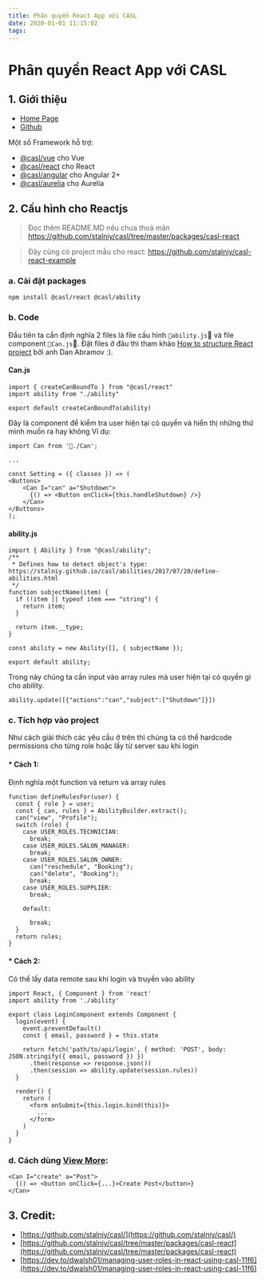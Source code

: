 ```yaml
---
title: Phân quyền React App với CASL
date: 2020-01-01 11:15:02
tags:
---
```


# Phân quyền React App với CASL

## 1. Giới thiệu

- [Home Page](https://stalniy.github.io/casl/)
- [Github](https://github.com/stalniy/casl)

Một số Framework hỗ trợ:

- [@casl/vue](https://github.com/stalniy/casl/tree/master/packages/casl-vue) cho Vue
- [@casl/react](https://github.com/stalniy/casl/tree/master/packages/casl-react) cho React
- [@casl/angular](https://github.com/stalniy/casl/tree/master/packages/casl-angular) cho Angular 2+
- [@casl/aurelia](https://github.com/stalniy/casl/tree/master/packages/casl-aurelia) cho Aurelia

## 2. Cấu hình cho Reactjs

> Đọc thêm README.MD nếu chưa thoả mãn https://github.com/stalniy/casl/tree/master/packages/casl-react

> Đây cũng có project mẫu cho react: https://github.com/stalniy/casl-react-example

### a. Cài đặt packages

```
npm install @casl/react @casl/ability
```

### b. Code

Đầu tiên ta cần định nghĩa 2 files là file cấu hình `ability.js` và file component `Can.js`. Đặt files ở đâu thì tham khảo [How to structure React project](http://react-file-structure.surge.sh/) bởi anh Dan Abramov :).

#### Can.js

```
import { createCanBoundTo } from "@casl/react"
import ability from "./ability"

export default createCanBoundTo(ability)
```

Đây là component để kiểm tra user hiện tại có quyền và hiển thị những thứ mình muốn ra hay không
Ví dụ:

```
import Can from './Can';

...

const Setting = ({ classes }) => (
<Buttons>
    <Can I="can" a="Shutdown">
      {() => <Button onClick={this.handleShutdown} />}
    </Can>
</Buttons>
);
```

#### ability.js

```
import { Ability } from "@casl/ability";
/**
 * Defines how to detect object's type: https://stalniy.github.io/casl/abilities/2017/07/20/define-abilities.html
 */
function subjectName(item) {
  if (!item || typeof item === "string") {
    return item;
  }

  return item.__type;
}

const ability = new Ability([], { subjectName });

export default ability;
```

Trong này chúng ta cần input vào array rules mà user hiện tại có quyền gì cho ability.

```
ability.update([{"actions":"can","subject":["Shutdown"]}])
```

### c. Tích hợp vào project

Như cách giải thích các yêu cầu ở trên thì chúng ta có thể hardcode permissions cho từng role hoặc lấy từ server sau khi login

#### \* Cách 1:

Định nghĩa một function và return và array rules

```
function defineRulesFor(user) {
  const { role } = user;
  const { can, rules } = AbilityBuilder.extract();
  can("view", "Profile");
  switch (role) {
    case USER_ROLES.TECHNICIAN:
      break;
    case USER_ROLES.SALON_MANAGER:
      break;
    case USER_ROLES.SALON_OWNER:
      can("reschedule", "Booking");
      can("delete", "Booking");
      break;
    case USER_ROLES.SUPPLIER:
      break;

    default:

      break;
  }
  return rules;
}
```

#### \* Cách 2:

Có thể lấy data remote sau khi login và truyền vào ability

```
import React, { Component } from 'react'
import ability from './ability'

export class LoginComponent extends Component {
  login(event) {
    event.preventDefault()
    const { email, password } = this.state

    return fetch('path/to/api/login', { method: 'POST', body: JSON.stringify({ email, password }) })
      .then(response => response.json())
      .then(session => ability.update(session.rules))
  }

  render() {
    return (
      <form onSubmit={this.login.bind(this)}>
		...
      </form>
    )
  }
}
```

### d. Cách dùng [View More](https://github.com/stalniy/casl/tree/master/packages/casl-react#3-property-names-and-aliases):

```
<Can I="create" a="Post">
  {() => <button onClick={...}>Create Post</button>}
</Can>
```

## 3. Credit:

- [https://github.com/stalniy/casl/](https://github.com/stalniy/casl/)
- [https://github.com/stalniy/casl/tree/master/packages/casl-react](https://github.com/stalniy/casl/tree/master/packages/casl-react)
- [https://dev.to/dwalsh01/managing-user-roles-in-react-using-casl-11f6](https://dev.to/dwalsh01/managing-user-roles-in-react-using-casl-11f6)
